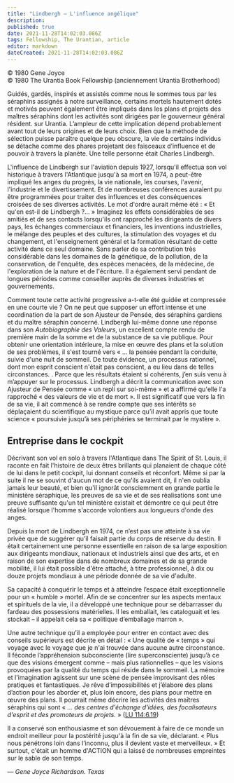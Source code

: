 ```yaml
---
title: "Lindbergh — L'influence angélique"
description: 
published: true
date: 2021-11-28T14:02:03.086Z
tags: Fellowship, The Urantian, article
editor: markdown
dateCreated: 2021-11-28T14:02:03.086Z
---
```


<p class="v-card v-sheet theme--light gray lighten-3 px-2">© 1980 Gene Joyce<br>© 1980 The Urantia Book Fellowship (anciennement Urantia Brotherhood)</p>


Guidés, gardés, inspirés et assistés comme nous le sommes tous par les séraphins assignés à notre surveillance, certains mortels hautement dotés et motivés peuvent également être impliqués dans les plans et projets des maîtres séraphins dont les activités sont dirigées par le gouverneur général résident. sur Urantia. L’ampleur de cette implication dépend probablement avant tout de leurs origines et de leurs choix. Bien que la méthode de sélection puisse paraître quelque peu obscure, la vie de certains individus se détache comme des phares projetant des faisceaux d’influence et de pouvoir à travers la planète. Une telle personne était Charles Lindbergh.

L'influence de Lindbergh sur l'aviation depuis 1927, lorsqu'il effectua son vol historique à travers l'Atlantique jusqu'à sa mort en 1974, a peut-être impliqué les anges du progrès, la vie nationale, les courses, l'avenir, l'industrie et le divertissement. Et de nombreuses conférences auraient pu être programmées pour traiter des influences et des conséquences croisées de ses diverses activités. Le mot d'ordre aurait même été : « Et qu'en est-il de Lindbergh ?... » Imaginez les effets considérables de ses amitiés et de ses contacts lorsqu'ils ont rapproché les dirigeants de divers pays, les échanges commerciaux et financiers, les inventions industrielles, le mélange des peuples et des cultures, la stimulation des voyages et du changement, et l'enseignement général et la formation résultant de cette activité dans ce seul domaine. Sans parler de sa contribution très considérable dans les domaines de la génétique, de la pollution, de la conservation, de l'enquête, des espèces menacées, de la médecine, de l'exploration de la nature et de l'écriture. Il a également servi pendant de longues périodes comme conseiller auprès de diverses industries et gouvernements.

Comment toute cette activité progressive a-t-elle été guidée et compressée en une courte vie ? On ne peut que supposer un effort intense et une coordination de la part de son Ajusteur de Pensée, des séraphins gardiens et du maître séraphin concerné. Lindbergh lui-même donne une réponse dans son _Autobiographie des Valeurs_, un excellent compte rendu de première main de la somme et de la substance de sa vie publique. Pour obtenir une orientation intérieure, la mise en œuvre des plans et la solution de ses problèmes, il s'est tourné vers « … la pensée pendant la conduite, suivie d'une nuit de sommeil. De toute évidence, un processus rationnel, dont mon esprit conscient n'était pas conscient, a eu lieu dans de telles circonstances. . Parce que les résultats étaient si cohérents, j’en suis venu à m’appuyer sur le processus. Lindbergh a décrit la communication avec son Ajusteur de Pensée comme « un repli sur soi-même » et a affirmé qu'elle l'a rapproché « des valeurs de vie et de mort ». Il est significatif que vers la fin de sa vie, il ait commencé à se rendre compte que ses intérêts se déplaçaient du scientifique au mystique parce qu’il avait appris que toute science « poursuivie jusqu’à ses périphéries se terminait par le mystère ».

## Entreprise dans le cockpit

Décrivant son vol en solo à travers l'Atlantique dans The Spirit of St. Louis, il raconte en fait l'histoire de deux êtres brillants qui planaient de chaque côté de lui dans le petit cockpit, lui donnant conseils et réconfort. Même si par la suite il ne se souvint d'aucun mot de ce qu'ils avaient dit, il n'en oublia jamais leur beauté, et bien qu'il ignorât consciemment en grande partie le ministère séraphique, les preuves de sa vie et de ses réalisations sont une preuve suffisante qu'un tel ministère existait et démontre ce qui peut être réalisé lorsque l'homme s'accorde volontiers aux longueurs d'onde des anges.

Depuis la mort de Lindbergh en 1974, ce n’est pas une atteinte à sa vie privée que de suggérer qu’il faisait partie du corps de réserve du destin. Il était certainement une personne essentielle en raison de sa large exposition aux dirigeants mondiaux, nationaux et industriels ainsi que des arts, et en raison de son expertise dans de nombreux domaines et de sa grande mobilité, il lui était possible d'être attaché, à titre professionnel, à dix ou douze projets mondiaux à une période donnée de sa vie d'adulte.

Sa capacité à conquérir le temps et à atteindre l’espace était exceptionnelle pour un « humble » mortel. Afin de se concentrer sur les aspects mentaux et spirituels de la vie, il a développé une technique pour se débarrasser du fardeau des possessions matérielles. Il les emballait, les cataloguait et les stockait – il appelait cela sa « politique d’emballage marron ».

Une autre technique qu'il a employée pour entrer en contact avec des conseils supérieurs est décrite en détail : « Une qualité de « temps » qui voyage avec le voyage que je n'ai trouvée dans aucune autre circonstance. Il féconde l’appréhension subconsciente (lire superconsciente) jusqu’à ce que des visions émergent comme – mais plus rationnelles – que les visions provoquées par la qualité du temps qui réside dans le sommeil. La mémoire et l'imagination agissent sur une scène de pensée improvisant des rôles pratiques et fantastiques. Je rêve d’impossibilités et j’élabore des plans d’action pour les aborder et, plus loin encore, des plans pour mettre en œuvre des plans. Il pourrait même décrire les activités des maîtres séraphins qui sont « _... des centres d'échange d'idées, des focalisateurs d'esprit et des promoteurs de projets._ » ([LU 114:6.19](/fr/The_Urantia_Book/114#p6_19))

Il a conservé son enthousiasme et son dévouement à faire de ce monde un endroit meilleur pour la postérité jusqu'à la fin de sa vie, déclarant. « Plus nous pénétrons loin dans l’inconnu, plus il devient vaste et merveilleux. » Et surtout, c'était un homme d'ACTION qui a laissé de nombreuses empreintes sur le sable de son temps.

— _Gene Joyce_
_Richardson. Texas_

